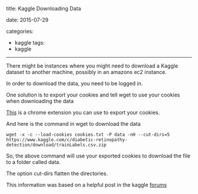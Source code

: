 title: Kaggle Downloading Data

date: 2015-07-29

categories:
- kaggle
tags:
- kaggle



---

There might be instances where you might need to download a Kaggle dataset to another machine, possibly in an amazons ec2 instance.

In order to download the data, you need to be logged in.

One solution is to  export your cookies and tell wget to use your cookies when downloading the data

[This](https://chrome.google.com/webstore/detail/cookietxt-export/lopabhfecdfhgogdbojmaicoicjekelh) is a chrome extension you can use to export your cookies.

And here is the command in wget to download the data
```
wget -x -c --load-cookies cookies.txt -P data -nH --cut-dirs=5 https://www.kaggle.com/c/diabetic-retinopathy-detection/download/trainLabels.csv.zip
```

So, the above command will use your exported cookies to download the file to a folder called data.

The option cut-dirs flatten the directories.



This information was based on a helpful post in the kaggle [forums](https://www.kaggle.com/c/diabetic-retinopathy-detection/forums/t/15313/downloading-data/85858) 
